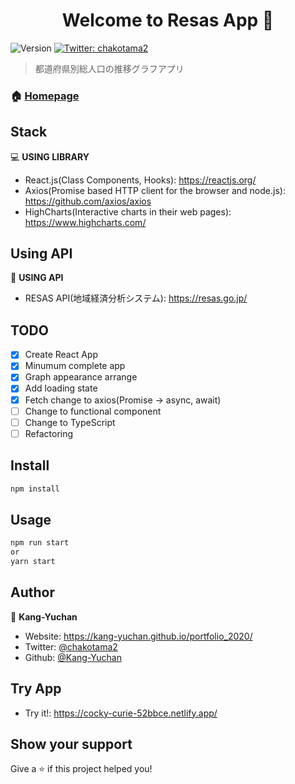 <h1 align="center">Welcome to Resas App 👋</h1>
<p>
  <img alt="Version" src="https://img.shields.io/badge/version-0.1.0-blue.svg?cacheSeconds=2592000" />
  <a href="https://twitter.com/chakotama2" target="_blank">
    <img alt="Twitter: chakotama2" src="https://img.shields.io/twitter/follow/chakotama2.svg?style=social" />
  </a>
</p>

> 都道府県別総人口の推移グラフアプリ

### 🏠 [Homepage](https://github.com/Kang-Yuchan/resas-app)

## Stack

💻 **USING LIBRARY**

- React.js(Class Components, Hooks): https://reactjs.org/
- Axios(Promise based HTTP client for the browser and node.js): https://github.com/axios/axios
- HighCharts(Interactive charts in their web pages): https://www.highcharts.com/

## Using API

📡 **USING API**

- RESAS API(地域経済分析システム): https://resas.go.jp/

## TODO

- [x] Create React App
- [x] Minumum complete app
- [x] Graph appearance arrange
- [x] Add loading state
- [x] Fetch change to axios(Promise -> async, await)
- [ ] Change to functional component
- [ ] Change to TypeScript
- [ ] Refactoring

## Install

```sh
npm install
```

## Usage

```sh
npm run start
or
yarn start
```

## Author

👤 **Kang-Yuchan**

- Website: https://kang-yuchan.github.io/portfolio_2020/
- Twitter: [@chakotama2](https://twitter.com/chakotama2)
- Github: [@Kang-Yuchan](https://github.com/Kang-Yuchan)

## Try App

- Try it!: https://cocky-curie-52bbce.netlify.app/

## Show your support

Give a ⭐️ if this project helped you!
